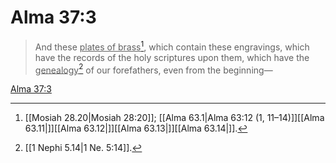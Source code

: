 # Alma 37:3

> And these <u>plates of brass</u>[^a], which contain these engravings, which have the records of the holy scriptures upon them, which have the <u>genealogy</u>[^b] of our forefathers, even from the beginning—

[Alma 37:3](https://www.churchofjesuschrist.org/study/scriptures/bofm/alma/37?lang=eng&id=p3#p3)


[^a]: [[Mosiah 28.20|Mosiah 28:20]]; [[Alma 63.1|Alma 63:12 (1, 11–14)]][[Alma 63.11|]][[Alma 63.12|]][[Alma 63.13|]][[Alma 63.14|]].  
[^b]: [[1 Nephi 5.14|1 Ne. 5:14]].  
